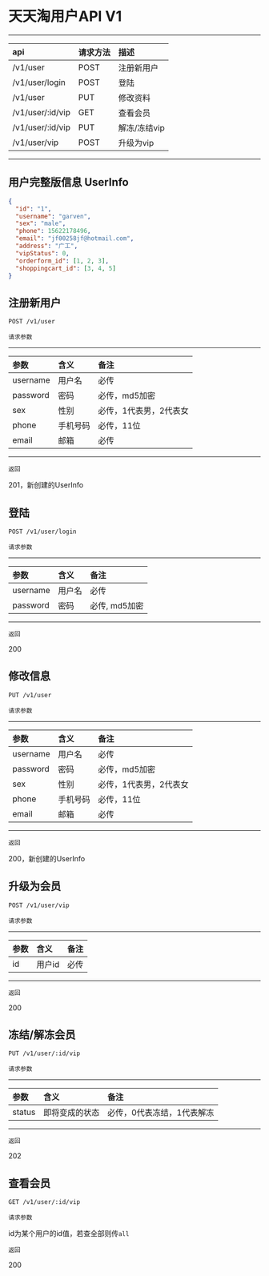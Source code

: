 # 天天淘用户API V1

---
|api    |请求方法   |描述     |
|:------|:---------|:--------|
|/v1/user   |POST   |注册新用户|
|/v1/user/login   |POST     |登陆 |
|/v1/user    |PUT    |修改资料   |
|/v1/user/:id/vip    |GET    |查看会员   |
|/v1/user/:id/vip    |PUT    |解冻/冻结vip   |
|/v1/user/vip    |POST    |升级为vip   |
---

## 用户完整版信息 UserInfo

```json
{
  "id": "1",
  "username": "garven",
  "sex": "male",
  "phone": 15622178496,
  "email": "jf00258jf@hotmail.com",
  "address": "广工",
  "vipStatus": 0,
  "orderform_id": [1, 2, 3],
  "shoppingcart_id": [3, 4, 5]
}
```

## 注册新用户

```
POST /v1/user
```

`请求参数`

---
|参数    |含义   |备注     |
|:------|:---------|:--------|
|username   |用户名   |必传  |
|password   |密码   |必传，md5加密  |
|sex   |性别     |必传，1代表男，2代表女 |
|phone    |手机号码    |必传，11位   |
|email    |邮箱    |必传   |
---

`返回`

201，新创建的UserInfo

## 登陆

```
POST /v1/user/login
```

`请求参数`

---
|参数    |含义   |备注     |
|:------|:---------|:--------|
|username   |用户名   |必传  |
|password    |密码    |必传, md5加密   |
---

`返回`

200

## 修改信息

```
PUT /v1/user
```

`请求参数`

---
|参数    |含义   |备注     |
|:------|:---------|:--------|
|username   |用户名   |必传  |
|password   |密码   |必传，md5加密  |
|sex   |性别     |必传，1代表男，2代表女 |
|phone    |手机号码    |必传，11位   |
|email    |邮箱    |必传   |
---

`返回`

200，新创建的UserInfo

## 升级为会员 

```
POST /v1/user/vip
```

`请求参数`

---
|参数    |含义   |备注     |
|:------|:---------|:--------|
|id   |用户id   |必传  |
---

`返回`

200

## 冻结/解冻会员 

```
PUT /v1/user/:id/vip
```

`请求参数`

---
|参数    |含义   |备注     |
|:------|:---------|:--------|
|status   |即将变成的状态   | 必传，0代表冻结，1代表解冻  |
---

`返回`

202

## 查看会员 

```
GET /v1/user/:id/vip
```

`请求参数`

id为某个用户的id值，若查全部则传`all`

`返回`

200